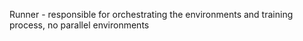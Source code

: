 Runner - responsible for orchestrating the environments and training process, no parallel environments